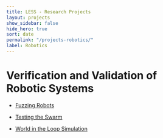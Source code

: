 ```yaml
---
title: LESS - Research Projects
layout: projects
show_sidebar: false
hide_hero: true
sort: date
permalink: "/projects-robotics/"
label: Robotics
---
```


# Verification and Validation of Robotic Systems
 

*  [Fuzzing Robots](#FuzzingRobots)

*  [Testing the Swarm](#Swarm)

*  [World in the Loop Simulation](#WIL)
 